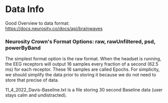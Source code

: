 # Data Info

Good Overview to data format: https://docs.neurosity.co/docs/api/brainwaves

### Neurosity Crown's Format Options: raw, rawUnfiltered, psd, powerByBand
The simplest format option is the raw format. When the headset is running, the EEG receptors will output 16 samples every fraction of a second (62.5 ms) for each receptor. These 16 samples are called Epochs. For simplicity, we should simplify the data prior to storing it because we do not need to store that precise of data.

11_4_2022_Davis-Baseline.txt is a file storing 30 second Baseline data (user stays calm and undistracted).